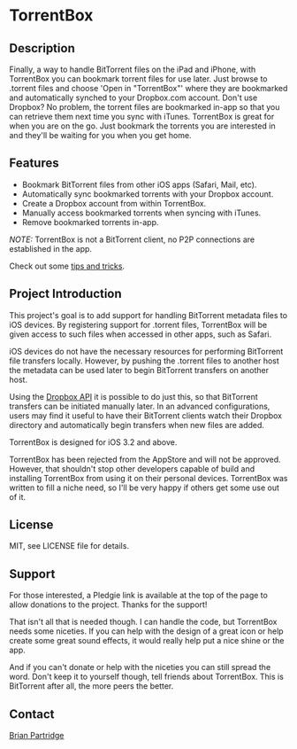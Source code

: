 TorrentBox
==========

Description
-----------
Finally, a way to handle BitTorrent files on the iPad and iPhone, with TorrentBox you can bookmark torrent files for use later. Just browse to .torrent files and choose 'Open in "TorrentBox"' where they are bookmarked and automatically synched to your Dropbox.com account.   Don't use Dropbox? No problem, the torrent files are bookmarked in-app so that you can retrieve them next time you sync with iTunes. TorrentBox is great for when you are on the go. Just bookmark the torrents you are interested in and they'll be waiting for you when you get home.  

Features
--------
* Bookmark BitTorrent files from other iOS apps (Safari, Mail, etc).
* Automatically sync bookmarked torrents with your Dropbox account.
* Create a Dropbox account from within TorrentBox.
* Manually access bookmarked torrents when syncing with iTunes.
* Remove bookmarked torrents in-app.

*NOTE:* TorrentBox is not a BitTorrent client, no P2P connections are established in the app.

Check out some [tips and tricks](http://github.com/brianpartridge/TorrentBox/wiki/Tips-and-Tricks).


Project Introduction
--------------------
This project's goal is to add support for handling BitTorrent metadata files to iOS devices.  By registering support for .torrent files, TorrentBox will be given access to such files when accessed in other apps, such as Safari.

iOS devices do not have the necessary resources for performing BitTorrent file transfers locally.  However, by pushing the .torrent files to another host the metadata can be used later to begin BitTorrent transfers on another host.

Using the [Dropbox API](http://www.dropbox.com) it is possible to do just this, so that BitTorrent transfers can be initiated manually later. In an advanced configurations, users may find it useful to have their BitTorrent clients watch their Dropbox directory and automatically begin transfers when new files are added.

TorrentBox is designed for iOS 3.2 and above.

TorrentBox has been rejected from the AppStore and will not be approved.  However, that shouldn't stop other developers capable of build and installing TorrentBox from using it on their personal devices.  TorrentBox was written to fill a niche need, so I'll be very happy if others get some use out of it.

License
-------
MIT, see LICENSE file for details.

Support
-------
For those interested, a Pledgie link is available at the top of the page to allow donations to the project.  Thanks for the support!

That isn't all that is needed though.  I can handle the code, but TorrentBox needs some niceties.  If you can help with the design of a great icon or help create some great sound effects, it would really help put a nice shine or the app.

And if you can't donate or help with the niceties you can still spread the word.  Don't keep it to yourself though, tell friends about TorrentBox.  This is BitTorrent after all, the more peers the better.

Contact
-------
[Brian Partridge](http://github.com/brianpartridge)

